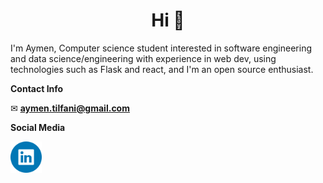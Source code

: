 <h1 align="center">Hi 👋</h1>

I'm Aymen, Computer science student interested in software engineering and data science/engineering with experience in web dev, using technologies such as Flask and react, and I'm an open source enthusiast.

**Contact Info**

✉ **aymen.tilfani@gmail.com**

**Social Media**

<a href='https://www.linkedin.com/in/atilfani' title='linkedIn profile' style="margin-right: 20px;">
  <img src='https://github.com/aytilfani/aytilfani/blob/main/linkedin-logo.png' alt='linkedIn logo' height=50  />
</a>
